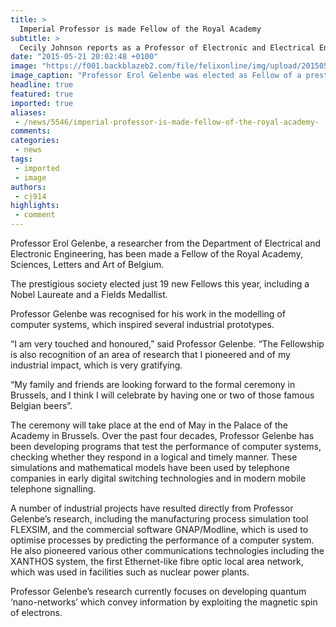```yaml
---
title: >
  Imperial Professor is made Fellow of the Royal Academy
subtitle: >
  Cecily Johnson reports as a Professor of Electronic and Electrical Engineering is recognised for work in modelling computer systems
date: "2015-05-21 20:02:48 +0100"
image: "https://f001.backblazeb2.com/file/felixonline/img/upload/201505221216-cj914-professor-dude.jpg"
image_caption: "Professor Erol Gelenbe was elected as Fellow of a prestigious Belgian society"
headline: true
featured: true
imported: true
aliases:
 - /news/5546/imperial-professor-is-made-fellow-of-the-royal-academy-
comments:
categories:
 - news
tags:
 - imported
 - image
authors:
 - cj914
highlights:
 - comment
---
```


Professor Erol Gelenbe, a researcher from the Department of Electrical and Electronic Engineering, has been made a Fellow of the Royal Academy, Sciences, Letters and Art of Belgium.

The prestigious society elected just 19 new Fellows this year, including a Nobel Laureate and a Fields Medallist.

Professor Gelenbe was recognised for his work in the modelling of computer systems, which inspired several industrial prototypes.

“I am very touched and honoured,” said Professor Gelenbe. “The Fellowship is also recognition of an area of research that I pioneered and of my industrial impact, which is very gratifying.

“My family and friends are looking forward to the formal ceremony in Brussels, and I think I will celebrate by having one or two of those famous Belgian beers”.

The ceremony will take place at the end of May in the Palace of the Academy in Brussels. Over the past four decades, Professor Gelenbe has been developing programs that test the performance of computer systems, checking whether they respond in a logical and timely manner. These simulations and mathematical models have been used by telephone companies in early digital switching technologies and in modern mobile telephone signalling.

A number of industrial projects have resulted directly from Professor Gelenbe’s research, including the manufacturing process simulation tool FLEXSIM, and the commercial software GNAP/Modline, which is used to optimise processes by predicting the performance of a computer system. He also pioneered various other communications technologies including the XANTHOS system, the first Ethernet-like fibre optic local area network, which was used in facilities such as nuclear power plants.

Professor Gelenbe’s research currently focuses on developing quantum ‘nano-networks’ which convey information by exploiting the magnetic spin of electrons.
